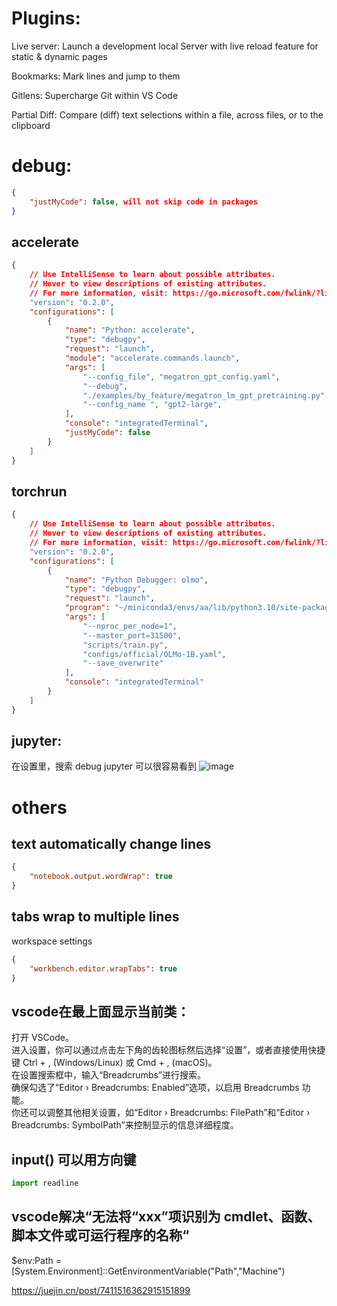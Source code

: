 # Plugins:
Live server: Launch a development local Server with live reload feature for static & dynamic pages

Bookmarks: Mark lines and jump to them

Gitlens: Supercharge Git within VS Code

Partial Diff: Compare (diff) text selections within a file, across files, or to the clipboard

# debug: 
```json
{
    "justMyCode": false, will not skip code in packages
}
```
## accelerate
```json
{
    // Use IntelliSense to learn about possible attributes.
    // Hover to view descriptions of existing attributes.
    // For more information, visit: https://go.microsoft.com/fwlink/?linkid=830387
    "version": "0.2.0",
    "configurations": [
        {
            "name": "Python: accelerate",
            "type": "debugpy",
            "request": "launch",
            "module": "accelerate.commands.launch",
            "args": [
                "--config_file", "megatron_gpt_config.yaml",
                "--debug",
                "./examples/by_feature/megatron_lm_gpt_pretraining.py",
                "--config_name ", "gpt2-large",
            ],
            "console": "integratedTerminal",
            "justMyCode": false
        }
    ]
}
```
## torchrun
```json
{
    // Use IntelliSense to learn about possible attributes.
    // Hover to view descriptions of existing attributes.
    // For more information, visit: https://go.microsoft.com/fwlink/?linkid=830387
    "version": "0.2.0",
    "configurations": [
        {
            "name": "Python Debugger: olmo",
            "type": "debugpy",
            "request": "launch",
            "program": "~/miniconda3/envs/aa/lib/python3.10/site-packages/torch/distributed/run.py",
            "args": [
                "--nproc_per_node=1",
                "--master_port=31500",
                "scripts/train.py",
                "configs/official/OLMo-1B.yaml",
                "--save_overwrite"
            ],
            "console": "integratedTerminal"
        }
    ]
}
```

## jupyter:  
在设置里，搜索 debug jupyter 可以很容易看到
![image](https://github.com/jiashenggu/note/assets/32376856/b6612658-4f97-4acf-b501-7780ac78a798)

# others 

## text automatically change lines
```json
{
    "notebook.output.wordWrap": true
}
```
## tabs wrap to multiple lines
workspace settings
```json
{
    "workbench.editor.wrapTabs": true
}
```

## vscode在最上面显示当前类：  
打开 VSCode。  
进入设置，你可以通过点击左下角的齿轮图标然后选择“设置”，或者直接使用快捷键 Ctrl + , (Windows/Linux) 或 Cmd + , (macOS)。  
在设置搜索框中，输入“Breadcrumbs”进行搜索。  
确保勾选了“Editor › Breadcrumbs: Enabled”选项，以启用 Breadcrumbs 功能。  
你还可以调整其他相关设置，如“Editor › Breadcrumbs: FilePath”和“Editor › Breadcrumbs: SymbolPath”来控制显示的信息详细程度。  

## input() 可以用方向键
```python
import readline
```

## vscode解决“无法将“xxx”项识别为 cmdlet、函数、脚本文件或可运行程序的名称“
$env:Path = [System.Environment]::GetEnvironmentVariable("Path","Machine")

https://juejin.cn/post/7411516362915151899

